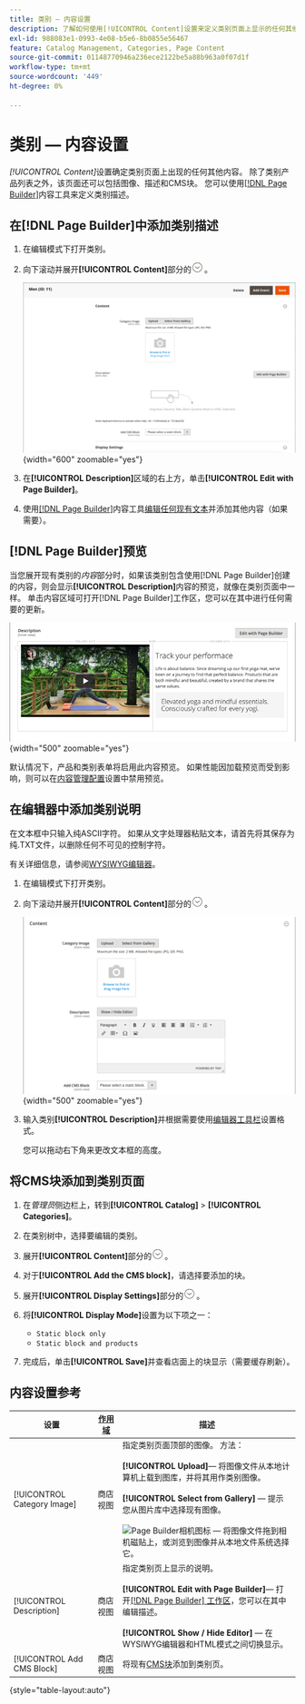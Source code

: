 ```yaml
---
title: 类别 — 内容设置
description: 了解如何使用[!UICONTROL Content]设置来定义类别页面上显示的任何其他内容。
exl-id: 988083e1-0993-4e08-b5e6-8b0855e56467
feature: Catalog Management, Categories, Page Content
source-git-commit: 01148770946a236ece2122be5a88b963a0f07d1f
workflow-type: tm+mt
source-wordcount: '449'
ht-degree: 0%

---
```


# 类别 — 内容设置

_[!UICONTROL Content]_&#x200B;设置确定类别页面上出现的任何其他内容。 除了类别产品列表之外，该页面还可以包括图像、描述和CMS块。 您可以使用[[!DNL Page Builder]](../page-builder/introduction.md)内容工具来定义类别描述。

## 在[!DNL Page Builder]中添加类别描述

1. 在编辑模式下打开类别。

1. 向下滚动并展开&#x200B;**[!UICONTROL Content]**&#x200B;部分的![扩展选择器](../assets/icon-display-expand.png)。

   ![类别内容](./assets/category-content.png){width="600" zoomable="yes"}

1. 在&#x200B;**[!UICONTROL Description]**&#x200B;区域的右上方，单击&#x200B;**[!UICONTROL Edit with Page Builder]**。

1. 使用[[!DNL Page Builder]](../page-builder/introduction.md)内容工具[编辑任何现有文本](../page-builder/text.md)并添加其他内容（如果需要）。

## [!DNL Page Builder]预览

当您展开现有类别的&#x200B;_内容_&#x200B;部分时，如果该类别包含使用[!DNL Page Builder]创建的内容，则会显示&#x200B;**[!UICONTROL Description]**&#x200B;内容的预览，就像在类别页面中一样。 单击内容区域可打开[!DNL Page Builder]工作区，您可以在其中进行任何需要的更新。

![描述预览](../page-builder/assets/pb-product-category-content-preview.png){width="500" zoomable="yes"}

默认情况下，产品和类别表单将启用此内容预览。 如果性能因加载预览而受到影响，则可以在[内容管理配置](../configuration-reference/general/content-management.md#advanced-content-tools)设置中禁用预览。

## 在编辑器中添加类别说明

在文本框中只输入纯ASCII字符。 如果从文字处理器粘贴文本，请首先将其保存为纯.TXT文件，以删除任何不可见的控制字符。

有关详细信息，请参阅[WYSIWYG编辑器](../content-design/editor.md)。

1. 在编辑模式下打开类别。

1. 向下滚动并展开&#x200B;**[!UICONTROL Content]**&#x200B;部分的![扩展选择器](../assets/icon-display-expand.png)。

   ![类别内容](./assets/category-content-ce.png){width="500" zoomable="yes"}

1. 输入类别&#x200B;**[!UICONTROL Description]**&#x200B;并根据需要使用[编辑器工具栏](../content-design/editor.md)设置格式。

   您可以拖动右下角来更改文本框的高度。

## 将CMS块添加到类别页面

1. 在&#x200B;_管理员_&#x200B;侧边栏上，转到&#x200B;**[!UICONTROL Catalog]** > **[!UICONTROL Categories]**。

1. 在类别树中，选择要编辑的类别。

1. 展开&#x200B;**[!UICONTROL Content]**&#x200B;部分的![扩展选择器](../assets/icon-display-expand.png)。

1. 对于&#x200B;**[!UICONTROL Add the CMS block]**，请选择要添加的块。

1. 展开&#x200B;**[!UICONTROL Display Settings]**&#x200B;部分的![扩展选择器](../assets/icon-display-expand.png)。

1. 将&#x200B;**[!UICONTROL Display Mode]**&#x200B;设置为以下项之一：

   - `Static block only`
   - `Static block and products`

1. 完成后，单击&#x200B;**[!UICONTROL Save]**&#x200B;并查看店面上的块显示（需要缓存刷新）。

## 内容设置参考

| 设置 | [作用域](../getting-started/websites-stores-views.md#scope-settings) | 描述 |
|--- |--- |--- |
| [!UICONTROL Category Image] | 商店视图 | 指定类别页面顶部的图像。 方法： <br/><br/>**[!UICONTROL Upload]**— 将图像文件从本地计算机上载到图库，并将其用作类别图像。<br/><br/>**[!UICONTROL Select from Gallery]** — 提示您从图片库中选择现有图像。 <br/><br/>![Page Builder相机图标](../assets/icon-camera.png) — 将图像文件拖到相机磁贴上，或浏览到图像并从本地文件系统选择它。 |
| [!UICONTROL Description] | 商店视图 | 指定类别页上显示的说明。 <br/><br/>**[!UICONTROL Edit with Page Builder]**— 打开[[!DNL Page Builder] 工作区](../page-builder/workspace.md)，您可以在其中编辑描述。<br/><br/>**[!UICONTROL Show / Hide Editor]** — 在WYSIWYG编辑器和HTML模式之间切换显示。 |
| [!UICONTROL Add CMS Block] | 商店视图 | 将现有[CMS块](../content-design/blocks.md)添加到类别页。 |

{style="table-layout:auto"}
